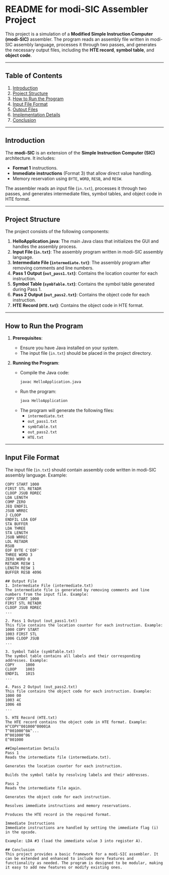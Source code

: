 # README for modi-SIC Assembler Project

This project is a simulation of a **Modified Simple Instruction Computer (modi-SIC)** assembler. The program reads an assembly file written in modi-SIC assembly language, processes it through two passes, and generates the necessary output files, including the **HTE record**, **symbol table**, and **object code**.

---

## Table of Contents
1. [Introduction](#introduction)
2. [Project Structure](#project-structure)
3. [How to Run the Program](#how-to-run-the-program)
4. [Input File Format](#input-file-format)
5. [Output Files](#output-files)
6. [Implementation Details](#implementation-details)
7. [Conclusion](#conclusion)

---

## Introduction

The **modi-SIC** is an extension of the **Simple Instruction Computer (SIC)** architecture. It includes:
- **Format 1** instructions.
- **Immediate instructions** (Format 3) that allow direct value handling.
- Memory reservation using `BYTE`, `WORD`, `RESB`, and `RESW`.

The assembler reads an input file (`in.txt`), processes it through two passes, and generates intermediate files, symbol tables, and object code in HTE format.

---

## Project Structure

The project consists of the following components:

1. **HelloApplication.java**: The main Java class that initializes the GUI and handles the assembly process.
2. **Input File (`in.txt`)**: The assembly program written in modi-SIC assembly language.
3. **Intermediate File (`intermediate.txt`)**: The assembly program after removing comments and line numbers.
4. **Pass 1 Output (`out_pass1.txt`)**: Contains the location counter for each instruction.
5. **Symbol Table (`symbTable.txt`)**: Contains the symbol table generated during Pass 1.
6. **Pass 2 Output (`out_pass2.txt`)**: Contains the object code for each instruction.
7. **HTE Record (`HTE.txt`)**: Contains the object code in HTE format.

---

## How to Run the Program

1. **Prerequisites**:
   - Ensure you have Java installed on your system.
   - The input file (`in.txt`) should be placed in the project directory.

2. **Running the Program**:
   - Compile the Java code:
     ```bash
     javac HelloApplication.java
     ```
   - Run the program:
     ```bash
     java HelloApplication
     ```
   - The program will generate the following files:
     - `intermediate.txt`
     - `out_pass1.txt`
     - `symbTable.txt`
     - `out_pass2.txt`
     - `HTE.txt`

---

## Input File Format

The input file (`in.txt`) should contain assembly code written in modi-SIC assembly language. Example:

```assembly
COPY START 1000
FIRST STL RETADR
CLOOP JSUB RDREC
LDA LENGTH
COMP ZERO
JEQ ENDFIL
JSUB WRREC
J CLOOP
ENDFIL LDA EOF
STA BUFFER
LDA THREE
STA LENGTH
JSUB WRREC
LDL RETADR
RSUB
EOF BYTE C'EOF'
THREE WORD 3
ZERO WORD 0
RETADR RESW 1
LENGTH RESW 1
BUFFER RESB 4096

## Output File
1. Intermediate File (intermediate.txt)
The intermediate file is generated by removing comments and line numbers from the input file. Example:
COPY START 1000
FIRST STL RETADR
CLOOP JSUB RDREC
...

2. Pass 1 Output (out_pass1.txt)
This file contains the location counter for each instruction. Example:
1000 COPY START
1003 FIRST STL
1006 CLOOP JSUB
...

3. Symbol Table (symbTable.txt)
The symbol table contains all labels and their corresponding addresses. Example:
COPY     1000
CLOOP    1003
ENDFIL   1015
...

4. Pass 2 Output (out_pass2.txt)
This file contains the object code for each instruction. Example:
1000 00
1003 4C
1006 48
...

5. HTE Record (HTE.txt)
The HTE record contains the object code in HTE format. Example:
H^COPY^001000^00001A
T^001000^0A^...
M^001000^06
E^001000

##Implementation Details
Pass 1
Reads the intermediate file (intermediate.txt).

Generates the location counter for each instruction.

Builds the symbol table by resolving labels and their addresses.

Pass 2
Reads the intermediate file again.

Generates the object code for each instruction.

Resolves immediate instructions and memory reservations.

Produces the HTE record in the required format.

Immediate Instructions
Immediate instructions are handled by setting the immediate flag (i) in the opcode.

Example: LDA #3 (load the immediate value 3 into register A).

## Conclusion
This project provides a basic framework for a modi-SIC assembler. It can be extended and enhanced to include more features and functionality as needed. The program is designed to be modular, making it easy to add new features or modify existing ones.

